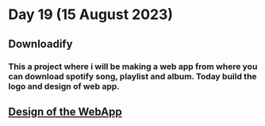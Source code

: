 # Day 19 (15 August 2023)

## Downloadify

### This a project where i will be making a web app from where you can download spotify song, playlist and album. Today build the logo and design of web app.

## [Design of the WebApp](https://www.figma.com/file/pse0oHpCz5vOCgnvj4QPxG/Downloadify?type=design&node-id=0%3A1&mode=design&t=KNRLIoR4cPq7U6Zd-1)
